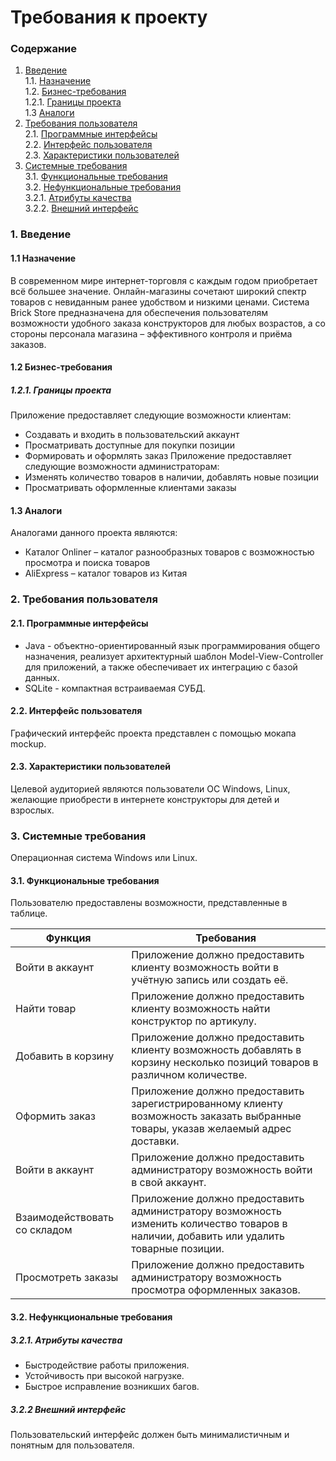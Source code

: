 Требования к проекту
====================

### Содержание
1.  [Введение](#1) <br> 1.1. [Назначение](#1.1) <br> 1.2.
    [Бизнес-требования](#1.2) <br> 1.2.1. [Границы проекта](#1.2.1) <br>
    1.3 [Аналоги](#1.3) <br>
2.  [Требования пользователя](#2) <br> 2.1. [Программные
    интерфейсы](#2.1) <br> 2.2. [Интерфейс пользователя](#2.2) <br> 2.3.
    [Характеристики пользователей](#2.3) <br>
3.  [Системные требования](#3.) <br> 3.1. [Функциональные
    требования](#3.1) <br> 3.2. [Нефункциональные требования](#3.2) <br>
    3.2.1. [Атрибуты качества](#3.2.1) <br> 3.2.2. [Внешний
    интерфейс](#3.2.2) <br>
    
    
### 1. Введение <a name="1"></a>
#### 1.1 Назначение <a name="1.1"></a>
В современном мире интернет-торговля с каждым годом приобретает всё большее значение. Онлайн-магазины сочетают широкий спектр товаров с невиданным ранее удобством и низкими ценами. Система Brick Store предназначена для обеспечения пользователям возможности удобного заказа конструкторов для любых возрастов, а со стороны персонала магазина – эффективного контроля и приёма заказов.
#### 1.2 Бизнес-требования <a name="1.2"></a>
##### 1.2.1. Границы проекта <a name="1.2.1"></a>
Приложение предоставляет следующие возможности клиентам:
* Создавать и входить в пользовательский аккаунт
* Просматривать доступные для покупки позиции
* Формировать и оформлять заказ
Приложение предоставляет следующие возможности администраторам:
* Изменять количество товаров в наличии, добавлять новые позиции
* Просматривать оформленные клиентами заказы
#### 1.3 Аналоги <a name="1.3"></a>
Аналогами данного проекта являются:
* Каталог Onliner – каталог разнообразных товаров с возможностью просмотра и поиска товаров
* AliExpress – каталог товаров из Китая
### 2. Требования пользователя <a name="2"></a> 
#### 2.1. Программные интерфейсы <a name="2.1"></a>
* Java - объектно-ориентированный язык программирования общего назначения, реализует архитектурный шаблон Model-View-Controller для приложений, а также обеспечивает их интеграцию с базой данных.
* SQLite - компактная встраиваемая СУБД.
#### 2.2. Интерфейс пользователя <a name="2.2"></a> 
Графический интерфейс проекта представлен с помощью мокапа mockup.
#### 2.3. Характеристики пользователей <a name="2.3"></a>
Целевой аудиторией являются пользователи OC Windows, Linux, желающие приобрести в интернете конструкторы для детей и взрослых.
### 3. Системные требования <a name="3"></a>
Операционная система Windows или Linux.
#### 3.1. Функциональные требования <a name="3.1"></a>
Пользователю предоставлены возможности, представленные в таблице.

Функция | Требования
--- | ---
Войти в аккаунт | Приложение должно предоставить клиенту возможность войти в учётную запись или создать её.
Найти товар | Приложение должно предоставить клиенту возможность найти конструктор по артикулу.
Добавить в корзину | Приложение должно предоставить клиенту возможность добавлять в корзину несколько позиций товаров в различном количестве.
Оформить заказ | Приложение должно предоставить зарегистрированному клиенту возможность заказать выбранные товары, указав желаемый адрес доставки.
Войти в аккаунт | Приложение должно предоставить администратору возможность войти в свой аккаунт.
Взаимодействовать со складом | Приложение должно предоставить администратору возможность изменить количество товаров в наличии, добавить или удалить товарные позиции.
Просмотреть заказы | Приложение должно предоставить администратору возможность просмотра оформленных заказов.
#### 3.2. Нефункциональные требования <a name="3.2"></a>
##### 3.2.1. Атрибуты качества <a name="3.2.1"></a>
* Быстродействие работы приложения.
* Устойчивость при высокой нагрузке.
* Быстрое исправление возникших багов.
##### 3.2.2 Внешний интерфейс <a name="3.2.2"></a>
Пользовательский интерфейс должен быть минималистичным и понятным для пользователя.
